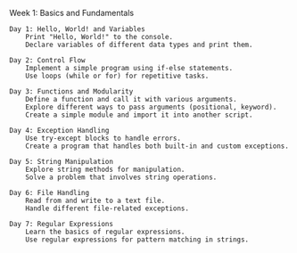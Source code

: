 Week 1: Basics and Fundamentals

    Day 1: Hello, World! and Variables
        Print "Hello, World!" to the console.
        Declare variables of different data types and print them.

    Day 2: Control Flow
        Implement a simple program using if-else statements.
        Use loops (while or for) for repetitive tasks.

    Day 3: Functions and Modularity
        Define a function and call it with various arguments.
        Explore different ways to pass arguments (positional, keyword).
        Create a simple module and import it into another script.

    Day 4: Exception Handling
        Use try-except blocks to handle errors.
        Create a program that handles both built-in and custom exceptions.

    Day 5: String Manipulation
        Explore string methods for manipulation.
        Solve a problem that involves string operations.

    Day 6: File Handling
        Read from and write to a text file.
        Handle different file-related exceptions.

    Day 7: Regular Expressions
        Learn the basics of regular expressions.
        Use regular expressions for pattern matching in strings.